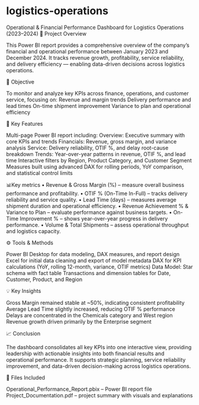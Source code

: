 # logistics-operations
Operational &amp; Financial Performance Dashboard for Logistics Operations (2023–2024)
📘 Project Overview

This Power BI report provides a comprehensive overview of the company’s financial and operational performance between January 2023 and December 2024.
It tracks revenue growth, profitability, service reliability, and delivery efficiency — enabling data-driven decisions across logistics operations.

🎯 Objective

To monitor and analyze key KPIs across finance, operations, and customer service, focusing on:
Revenue and margin trends
Delivery performance and lead times
On-time shipment improvement
Variance to plan and operational efficiency

🧩 Key Features

Multi-page Power BI report including:
Overview: Executive summary with core KPIs and trends
Financials: Revenue, gross margin, and variance analysis
Service: Delivery reliability, OTIF %, and delay root-cause breakdown
Trends: Year-over-year patterns in revenue, OTIF %, and lead time
Interactive filters by Region, Product Category, and Customer Segment
Measures built using advanced DAX for rolling periods, YoY comparison, and statistical control limits

📊Key metrics
• Revenue & Gross Margin (%) – measure overall business performance and profitability.
• OTIF % (On-Time In-Full) – tracks delivery reliability and service quality.
• Lead Time (days) – measures average shipment duration and operational efficiency.
• Revenue Achievement % & Variance to Plan – evaluate performance against business targets.
• On-Time Improvement % – shows year-over-year progress in delivery performance.
• Volume & Total Shipments – assess operational throughput and logistics capacity.

⚙️ Tools & Methods

Power BI Desktop for data modeling, DAX measures, and report design
Excel for initial data cleaning and export of model metadata
DAX for KPI calculations (YoY, rolling 12-month, variance, OTIF metrics)
Data Model: Star schema with fact table Transactions and dimension tables for Date, Customer, Product, and Region

💡 Key Insights

Gross Margin remained stable at ~50%, indicating consistent profitability
Average Lead Time slightly increased, reducing OTIF % performance
Delays are concentrated in the Chemicals category and West region
Revenue growth driven primarily by the Enterprise segment

📈 Conclusion

The dashboard consolidates all key KPIs into one interactive view, providing leadership with actionable insights into both financial results and operational performance.
It supports strategic planning, service reliability improvement, and data-driven decision-making across logistics operations.

📂 Files Included

Operational_Performance_Report.pbix – Power BI report file
Project_Documentation.pdf – project summary with visuals and explanations
